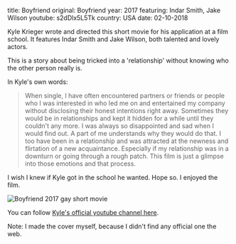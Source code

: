title: Boyfriend
original: Boyfriend
year: 2017
featuring: Indar Smith, Jake Wilson
youtube: s2dDlx5L5Tk
country: USA
date: 02-10-2018

Kyle Krieger wrote and directed this short movie for his application at a film school. It features Indar Smith and Jake Wilson, both talented and lovely actors.

This is a story about being tricked into a 'relationship' without knowing who the other person really is.

In Kyle's own words:

> When single, I have often encountered partners or friends or people who I was interested in who led me on and entertained my company without disclosing their honest intentions right away. Sometimes they would be in relationships and kept it hidden for a while until they couldn't any more. I was always so disappointed and sad when I would find out. A part of me understands why they would do that. I too have been in a relationship and was attracted at the newness and flirtation of a new acquaintance. Especially if my relationship was in a downturn or going through a rough patch. This film is just a glimpse into those emotions and that process. 

I wish I knew if Kyle got in the school he wanted. Hope so. I enjoyed the film.

![Boyfriend 2017 gay short movie]({filename}/uploads/boyfriend-gay-short-movie.jpg)

You can follow [Kyle's official youtube channel here](https://www.youtube.com/channel/UCPvNhOz1M7BegnrUAZFrvPw).

Note: I made the cover myself, because I didn't find any official one the web.